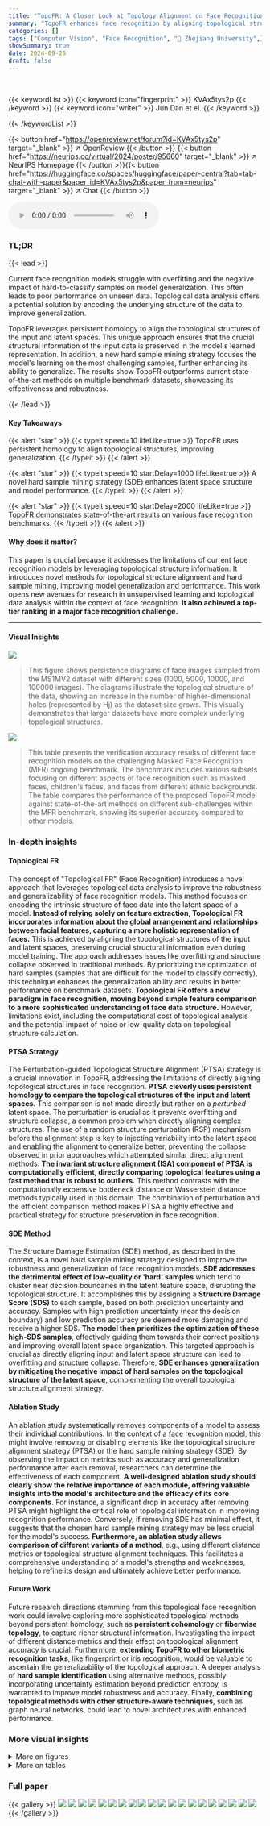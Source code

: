```yaml
---
title: "TopoFR: A Closer Look at Topology Alignment on Face Recognition"
summary: "TopoFR enhances face recognition by aligning topological structures between input and latent spaces.  Using persistent homology, it preserves crucial data structure info, overcoming overfitting. A har..."
categories: []
tags: ["Computer Vision", "Face Recognition", "🏢 Zhejiang University",]
showSummary: true
date: 2024-09-26
draft: false
---
```


<br>

{{< keywordList >}}
{{< keyword icon="fingerprint" >}} KVAx5tys2p {{< /keyword >}}
{{< keyword icon="writer" >}} Jun Dan et el. {{< /keyword >}}
 
{{< /keywordList >}}

{{< button href="https://openreview.net/forum?id=KVAx5tys2p" target="_blank" >}}
↗ OpenReview
{{< /button >}}
{{< button href="https://neurips.cc/virtual/2024/poster/95660" target="_blank" >}}
↗ NeurIPS Homepage
{{< /button >}}{{< button href="https://huggingface.co/spaces/huggingface/paper-central?tab=tab-chat-with-paper&paper_id=KVAx5tys2p&paper_from=neurips" target="_blank" >}}
↗ Chat
{{< /button >}}



<audio controls>
    <source src="https://ai-paper-reviewer.com/KVAx5tys2p/podcast.wav" type="audio/wav">
    Your browser does not support the audio element.
</audio>


### TL;DR


{{< lead >}}

Current face recognition models struggle with overfitting and the negative impact of hard-to-classify samples on model generalization.  This often leads to poor performance on unseen data.  Topological data analysis offers a potential solution by encoding the underlying structure of the data to improve generalization. 

TopoFR leverages persistent homology to align the topological structures of the input and latent spaces.  This unique approach ensures that the crucial structural information of the input data is preserved in the model's learned representation.  In addition, a new hard sample mining strategy focuses the model's learning on the most challenging samples, further enhancing its ability to generalize.  The results show TopoFR outperforms current state-of-the-art methods on multiple benchmark datasets, showcasing its effectiveness and robustness.

{{< /lead >}}


#### Key Takeaways

{{< alert "star" >}}
{{< typeit speed=10 lifeLike=true >}} TopoFR uses persistent homology to align topological structures, improving generalization. {{< /typeit >}}
{{< /alert >}}

{{< alert "star" >}}
{{< typeit speed=10 startDelay=1000 lifeLike=true >}} A novel hard sample mining strategy (SDE) enhances latent space structure and model performance. {{< /typeit >}}
{{< /alert >}}

{{< alert "star" >}}
{{< typeit speed=10 startDelay=2000 lifeLike=true >}} TopoFR demonstrates state-of-the-art results on various face recognition benchmarks. {{< /typeit >}}
{{< /alert >}}

#### Why does it matter?
This paper is crucial because it addresses the limitations of current face recognition models by leveraging topological structure information.  It introduces novel methods for topological structure alignment and hard sample mining, improving model generalization and performance. This work opens new avenues for research in unsupervised learning and topological data analysis within the context of face recognition. **It also achieved a top-tier ranking in a major face recognition challenge.**

------
#### Visual Insights



![](https://ai-paper-reviewer.com/KVAx5tys2p/figures_1_1.jpg)

> This figure shows persistence diagrams of face images sampled from the MS1MV2 dataset with different sizes (1000, 5000, 10000, and 100000 images).  The diagrams illustrate the topological structure of the data, showing an increase in the number of higher-dimensional holes (represented by Hj) as the dataset size grows. This visually demonstrates that larger datasets have more complex underlying topological structures.





![](https://ai-paper-reviewer.com/KVAx5tys2p/tables_7_1.jpg)

> This table presents the verification accuracy results of different face recognition models on the challenging Masked Face Recognition (MFR) ongoing benchmark.  The benchmark includes various subsets focusing on different aspects of face recognition such as masked faces, children's faces, and faces from different ethnic backgrounds. The table compares the performance of the proposed TopoFR model against state-of-the-art methods on different sub-challenges within the MFR benchmark, showing its superior accuracy compared to other models.





### In-depth insights


#### Topological FR
The concept of "Topological FR" (Face Recognition) introduces a novel approach that leverages topological data analysis to improve the robustness and generalizability of face recognition models.  This method focuses on encoding the intrinsic structure of face data into the latent space of a model.  **Instead of relying solely on feature extraction, Topological FR incorporates information about the global arrangement and relationships between facial features, capturing a more holistic representation of faces.**  This is achieved by aligning the topological structures of the input and latent spaces, preserving crucial structural information even during model training. The approach addresses issues like overfitting and structure collapse observed in traditional methods. By prioritizing the optimization of hard samples (samples that are difficult for the model to classify correctly), this technique enhances the generalization ability and results in better performance on benchmark datasets. **Topological FR offers a new paradigm in face recognition, moving beyond simple feature comparison to a more sophisticated understanding of face data structure.**  However, limitations exist, including the computational cost of topological analysis and the potential impact of noise or low-quality data on topological structure calculation.

#### PTSA Strategy
The Perturbation-guided Topological Structure Alignment (PTSA) strategy is a crucial innovation in TopoFR, addressing the limitations of directly aligning topological structures in face recognition.  **PTSA cleverly uses persistent homology to compare the topological structures of the input and latent spaces.** This comparison is not made directly but rather on a *perturbed* latent space. The perturbation is crucial as it prevents overfitting and structure collapse, a common problem when directly aligning complex structures.  The use of a random structure perturbation (RSP) mechanism before the alignment step is key to injecting variability into the latent space and enabling the alignment to generalize better, preventing the collapse observed in prior approaches which attempted similar direct alignment methods.  **The invariant structure alignment (ISA) component of PTSA is computationally efficient, directly comparing topological features using a fast method that is robust to outliers.** This method contrasts with the computationally expensive bottleneck distance or Wasserstein distance methods typically used in this domain.  The combination of perturbation and the efficient comparison method makes PTSA a highly effective and practical strategy for structure preservation in face recognition.

#### SDE Method
The Structure Damage Estimation (SDE) method, as described in the context, is a novel hard sample mining strategy designed to improve the robustness and generalization of face recognition models.  **SDE addresses the detrimental effect of low-quality or 'hard' samples** which tend to cluster near decision boundaries in the latent feature space, disrupting the topological structure.  It accomplishes this by assigning a **Structure Damage Score (SDS)** to each sample, based on both prediction uncertainty and accuracy.  Samples with high prediction uncertainty (near the decision boundary) and low prediction accuracy are deemed more damaging and receive a higher SDS.  **The model then prioritizes the optimization of these high-SDS samples**, effectively guiding them towards their correct positions and improving overall latent space organization. This targeted approach is crucial as directly aligning input and latent space structure can lead to overfitting and structure collapse.  Therefore, **SDE enhances generalization by mitigating the negative impact of hard samples on the topological structure of the latent space**, complementing the overall topological structure alignment strategy.

#### Ablation Study
An ablation study systematically removes components of a model to assess their individual contributions.  In the context of a face recognition model, this might involve removing or disabling elements like the topological structure alignment strategy (PTSA) or the hard sample mining strategy (SDE). By observing the impact on metrics such as accuracy and generalization performance after each removal, researchers can determine the effectiveness of each component. **A well-designed ablation study should clearly show the relative importance of each module, offering valuable insights into the model's architecture and the efficacy of its core components.** For instance, a significant drop in accuracy after removing PTSA might highlight the critical role of topological information in improving recognition performance. Conversely, if removing SDE has minimal effect, it suggests that the chosen hard sample mining strategy may be less crucial for the model's success.  **Furthermore, an ablation study allows comparison of different variants of a method**, e.g., using different distance metrics or topological structure alignment techniques. This facilitates a comprehensive understanding of a model's strengths and weaknesses, helping to refine its design and ultimately achieve better performance.

#### Future Work
Future research directions stemming from this topological face recognition work could involve exploring more sophisticated topological methods beyond persistent homology, such as **persistent cohomology** or **fiberwise topology**, to capture richer structural information.  Investigating the impact of different distance metrics and their effect on topological alignment accuracy is crucial.  Furthermore, **extending TopoFR to other biometric recognition tasks**, like fingerprint or iris recognition, would be valuable to ascertain the generalizability of the topological approach.  A deeper analysis of **hard sample identification** using alternative methods, possibly incorporating uncertainty estimation beyond prediction entropy, is warranted to improve model robustness and accuracy.  Finally, **combining topological methods with other structure-aware techniques**, such as graph neural networks, could lead to novel architectures with enhanced performance.


### More visual insights

<details>
<summary>More on figures
</summary>


![](https://ai-paper-reviewer.com/KVAx5tys2p/figures_2_1.jpg)

> This figure investigates the relationship between data amount, network depth, and training iterations with topological structure discrepancy in face recognition.  It uses ResNet-50 ArcFace model and MS1MV2 training set for experiments. The results show that directly aligning topological structures without PTSA can lead to overfitting, while PTSA mitigates this problem.


![](https://ai-paper-reviewer.com/KVAx5tys2p/figures_3_1.jpg)

> This figure shows the overall architecture of the TopoFR model.  It consists of a feature extractor (F) that takes a mini-batch of face images as input.  These images are preprocessed using various augmentation techniques such as Gaussian Blur, Grayscale, Random Erasing, and ColorJitter, collectively referred to as Random Structure Perturbation (RSP).  The feature extractor generates latent features. These features are then passed through a classifier (C) to produce a prediction probability. The prediction probability is used to calculate the prediction entropy. Both the prediction entropy and prediction probability are used in a structure damage estimation (SDE) process. This SDE process uses a Gaussian Uniform Mixture (GUM) model to calculate a structure damage score (SDS), which is a weighting factor for the focal loss (Lcls). Additionally, the topological structures of the input and latent spaces are aligned using a strategy called Invariant Structure Alignment, resulting in a topological structure alignment loss (Lsa).  The final loss function of the model is a combination of Lcls and Lsa.


![](https://ai-paper-reviewer.com/KVAx5tys2p/figures_8_1.jpg)

> This figure visualizes the Gaussian density distribution of prediction entropy for both correctly and incorrectly classified samples.  The x-axis represents the entropy of the classification prediction probability, and the y-axis represents the Gaussian density.  The green markers (*) indicate correctly classified samples, and the black markers (×) indicate misclassified samples.  The figure shows that misclassified samples tend to have lower Gaussian density and higher entropy.


![](https://ai-paper-reviewer.com/KVAx5tys2p/figures_8_2.jpg)

> This figure compares the topological structure discrepancy between TopoFR and TopoFR-A (a variant that directly uses PH for alignment) under different network backbones (R50, R100, R200) and training datasets (MS1MV2, Glint360K). TopoFR-A suffers from structure collapse, while TopoFR effectively aligns the topological structures, especially when trained on Glint360K, showing a near-perfect alignment on the IJB-C benchmark.


![](https://ai-paper-reviewer.com/KVAx5tys2p/figures_18_1.jpg)

> This figure shows the sensitivity analysis of two hyperparameters: α (alpha) and ξ (xi).  Parameter α balances the contributions of the classification loss and the topological structure alignment loss in the TopoFR model. Parameter ξ controls the probability of applying a random structure perturbation (RSP) to each training sample.  The plots show the verification accuracy on the IJB-C benchmark at different values of α and ξ, demonstrating how these parameters impact the model's performance.  The optimal values of α and ξ are identified through the highest accuracy achieved, indicating the impact of structure alignment and data augmentation on the model's generalization ability.


![](https://ai-paper-reviewer.com/KVAx5tys2p/figures_19_1.jpg)

> This figure compares the topological structure discrepancy between the input space and the latent space for both R50 TopoFR and R50 ArcFace models on the IJB-C benchmark.  The Bottleneck distance is used as a metric to quantify this discrepancy. The histogram visually represents the distribution of these distances. A smaller bottleneck distance indicates a better alignment between the topological structures of the input and latent spaces, suggesting that TopoFR preserves the structure information more effectively than ArcFace.


![](https://ai-paper-reviewer.com/KVAx5tys2p/figures_19_2.jpg)

> This figure visualizes some hard samples that are correctly classified by TopoFR but misclassified by ArcFace.  It shows that hard samples tend to be blurry, low-contrast, occluded, or in unusual poses.  TopoFR uses a Structure Damage Score (SDS) to assign weights to each sample based on its prediction uncertainty and accuracy. This allows TopoFR to better handle these challenging samples, leading to improved generalization performance.


</details>




<details>
<summary>More on tables
</summary>


![](https://ai-paper-reviewer.com/KVAx5tys2p/tables_7_2.jpg)
> This table presents the verification accuracy results on the Masked Face Recognition (MFR) Ongoing challenge benchmark.  It compares the performance of TopoFR against several state-of-the-art (SOTA) methods. The results are broken down by various sub-benchmarks within MFR-Ongoing (Mask, Children, African, Caucasian, South Asian, East Asian, and Multi-Racial) as well as IJB-C (Face dataset and protocol).  This allows for a detailed comparison of TopoFR's performance in different scenarios and demographic groups.

![](https://ai-paper-reviewer.com/KVAx5tys2p/tables_8_1.jpg)
> This table presents the ablation study results, comparing the performance of different variants of the TopoFR model on the IJB-C benchmark. The variants include ArcFace (baseline), TopoFR-R (with RSP), TopoFR-A (with PH alignment), TopoFR-P (with PTSA), TopoFR-F (with Focal loss), TopoFR-G (with GUM), and TopoFR (the complete model).  The results show the contribution of each component to the overall performance improvement.

![](https://ai-paper-reviewer.com/KVAx5tys2p/tables_15_1.jpg)
> This table presents the verification accuracy achieved by various face recognition methods on five standard benchmarks: LFW, CFP-FP, AgeDB-30, IJB-C, and IJB-B.  The results are broken down by the training data used (MS1MV2 and Glint360K) and the specific face recognition model.  It showcases a comparison of the proposed TopoFR model against state-of-the-art methods across different network depths and datasets.  The results demonstrate the effectiveness of TopoFR in achieving higher accuracy on these widely used benchmarks.

![](https://ai-paper-reviewer.com/KVAx5tys2p/tables_16_1.jpg)
> This table presents the verification performance of MobileFaceNet with and without PTSA and SDE on the IJB-C benchmark.  The results show the improvement in accuracy achieved by incorporating the proposed topological structure alignment (PTSA) and hard sample mining (SDE) strategies.  Two different training datasets, MS1MV2 and Glint360K, are used to train the models, demonstrating the robustness and generalization ability of the approach across different datasets.

![](https://ai-paper-reviewer.com/KVAx5tys2p/tables_16_2.jpg)
> This table presents the verification accuracy on the IJB-C benchmark dataset at three different false acceptance rates (FARs): 1e-6, 1e-5, and 1e-4.  It compares the performance of R100, ArcFace with and without topological constraints. The experiments are divided into two groups: one with intra-class distance constraints removed, and another with inter-class distance constraints removed.  In each case, the impact of adding a topological constraint is evaluated, demonstrating how topological structure alignment enhances performance.

![](https://ai-paper-reviewer.com/KVAx5tys2p/tables_17_1.jpg)
> This table compares the performance of the proposed Structure Damage Estimation (SDE) method with other hard sample mining strategies (MV-Softmax, ATk loss, Focal Loss, and EHSM) on the IJB-C benchmark using ResNet-100 and MS1MV2 training data.  The results show SDE outperforms existing methods in terms of verification accuracy at various false acceptance rates (FARs). This demonstrates SDE's effectiveness in identifying and addressing hard samples to improve model generalization.

![](https://ai-paper-reviewer.com/KVAx5tys2p/tables_17_2.jpg)
> This table compares the performance and training time of three variants of the TopoFR model on the IJB-C benchmark. The variants differ in the metric used for measuring the topological structure discrepancy between input and latent spaces: Bottleneck distance (TopoFR-B), 1-Wasserstein distance (TopoFR-W), and the proposed method (TopoFR).  The results demonstrate that the proposed method achieves the highest accuracy (96.95%) while also exhibiting the lowest training time (2729.28 seconds per epoch).

![](https://ai-paper-reviewer.com/KVAx5tys2p/tables_17_3.jpg)
> This table presents the performance of the TopoFR model on the IJB-C benchmark under different batch sizes (128, 256, and 512).  The results show that varying the batch size does not significantly affect the model's accuracy on this benchmark.

![](https://ai-paper-reviewer.com/KVAx5tys2p/tables_18_1.jpg)
> This table presents the average training time per 100 steps and per epoch for different face recognition (FR) models. It compares the training time of standard ArcFace models with TopoFR models (with and without PTSA and SDE).  The results are broken down by ResNet-50 (R50) and ResNet-100 (R100) backbones and show the impact of the proposed methods on training efficiency.  The IJB-C (1e-4) column shows the verification accuracy achieved by each model on the IJB-C benchmark at a False Acceptance Rate (FAR) of 1e-4.  This demonstrates that the efficiency gains from TopoFR do not come at the cost of accuracy.

</details>




### Full paper

{{< gallery >}}
<img src="https://ai-paper-reviewer.com/KVAx5tys2p/1.png" class="grid-w50 md:grid-w33 xl:grid-w25" />
<img src="https://ai-paper-reviewer.com/KVAx5tys2p/2.png" class="grid-w50 md:grid-w33 xl:grid-w25" />
<img src="https://ai-paper-reviewer.com/KVAx5tys2p/3.png" class="grid-w50 md:grid-w33 xl:grid-w25" />
<img src="https://ai-paper-reviewer.com/KVAx5tys2p/4.png" class="grid-w50 md:grid-w33 xl:grid-w25" />
<img src="https://ai-paper-reviewer.com/KVAx5tys2p/5.png" class="grid-w50 md:grid-w33 xl:grid-w25" />
<img src="https://ai-paper-reviewer.com/KVAx5tys2p/6.png" class="grid-w50 md:grid-w33 xl:grid-w25" />
<img src="https://ai-paper-reviewer.com/KVAx5tys2p/7.png" class="grid-w50 md:grid-w33 xl:grid-w25" />
<img src="https://ai-paper-reviewer.com/KVAx5tys2p/8.png" class="grid-w50 md:grid-w33 xl:grid-w25" />
<img src="https://ai-paper-reviewer.com/KVAx5tys2p/9.png" class="grid-w50 md:grid-w33 xl:grid-w25" />
<img src="https://ai-paper-reviewer.com/KVAx5tys2p/10.png" class="grid-w50 md:grid-w33 xl:grid-w25" />
<img src="https://ai-paper-reviewer.com/KVAx5tys2p/11.png" class="grid-w50 md:grid-w33 xl:grid-w25" />
<img src="https://ai-paper-reviewer.com/KVAx5tys2p/12.png" class="grid-w50 md:grid-w33 xl:grid-w25" />
<img src="https://ai-paper-reviewer.com/KVAx5tys2p/13.png" class="grid-w50 md:grid-w33 xl:grid-w25" />
<img src="https://ai-paper-reviewer.com/KVAx5tys2p/14.png" class="grid-w50 md:grid-w33 xl:grid-w25" />
<img src="https://ai-paper-reviewer.com/KVAx5tys2p/15.png" class="grid-w50 md:grid-w33 xl:grid-w25" />
<img src="https://ai-paper-reviewer.com/KVAx5tys2p/16.png" class="grid-w50 md:grid-w33 xl:grid-w25" />
<img src="https://ai-paper-reviewer.com/KVAx5tys2p/17.png" class="grid-w50 md:grid-w33 xl:grid-w25" />
<img src="https://ai-paper-reviewer.com/KVAx5tys2p/18.png" class="grid-w50 md:grid-w33 xl:grid-w25" />
<img src="https://ai-paper-reviewer.com/KVAx5tys2p/19.png" class="grid-w50 md:grid-w33 xl:grid-w25" />
<img src="https://ai-paper-reviewer.com/KVAx5tys2p/20.png" class="grid-w50 md:grid-w33 xl:grid-w25" />
{{< /gallery >}}